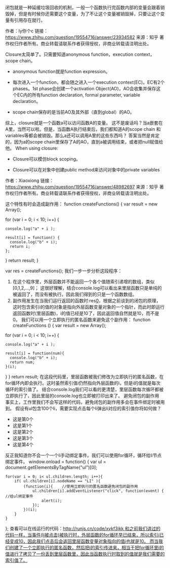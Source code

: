 闭包就是一种延缓垃圾回收的机制，一般一个函数执行完函数内部的变量会跟着销毁掉，但是有时候你还需要这个变量，为了不让这个变量被销毁掉，只要让这个变量有引用存在就行。

作者：ly你个c
链接：https://www.zhihu.com/question/19554716/answer/23934582
来源：知乎
著作权归作者所有。商业转载请联系作者获得授权，非商业转载请注明出处。

Closure太简单了。只需要知道anonymous function，execution context，scope chain。

* anonymous function就是function expression。

* 每次进入一个function，都会随之进入一个execution context(EC)。EC有2个phases。1st phase会创建一个activation Object(AO)，AO会收集并保存这个EC内的所有function declaration, formal parameter, variable declaration。

* scope chain保存的是当前AO及其外部（直到global）的AO。

综上，closure就是一个函数a可以访问函数A的变量。
这不是废话吗？当a嵌套在A里，当然可以啦。但是，当函数A执行结束后，我们都知道A的scope chain 和 variables等都会被销毁。那么a还可以调用A里的这些东西吗？ 答案当然是肯定的，因为a的scope chain里保存了A的AO，直到a被调用结束，或者把null赋值给他。
When using closure: 
* Closure可以模仿block scoping。

* Closure可以在对象中创建public method来访问对象中的private variables


作者：Xiaoxiong
链接：https://www.zhihu.com/question/19554716/answer/48982697
来源：知乎
著作权归作者所有。商业转载请联系作者获得授权，非商业转载请注明出处。

这个特性有时会造成副作用：
function createFunctions() {
  var result = new Array();

  for (var i = 0; i < 10; i++) {

    console.log("a" + i );

    result[i] = function() {
      console.log("b" + i);
      return i;
    };
  }
  return result;
}

var res = createFunctions();
我们一步一步分析这段程序：
1. 在这个程序里，外层函数并不能返回一个各个值随索引递增的数组，类似[0,1,2,...,9]； 这很好理解，结合console.log可以看出来里层函数只是单纯的被返回了，而没有被执行。因此我们得到的只是一个函数数组。
2. 副作用发生在当我们运行返回的函数时:res[0]()，根据之前谈到的闭包的原理，这时包含索引i的值的对象是指向外层函数变量对象的一个指针，而此时即运行返回函数时(里层函数)，i的值已经是10了，因此返回值自然就是10，而不是0。
我们可以用一个立即执行的匿名函数来避免这个副作用：
function createFunctions () {
  var result = new Array();

  for (var i = 0; i < 10; i++) {

    console.log("a" + i );

    result[i] = function(num){
      console.log("b" + i);
      return num;
    }(i);
  }
}
  return result;
在这段代码里，里层函数被我们修改为立即执行的匿名函数，在for循环内即会执行。这时虽然索引值i仍然指向外层函数的i，但是i的值就是每次循环的索引值了。 结合console.log我们可以看的更清楚，里层函数每次循环都被立即执行了，因此里层的console.log也立即被打印出来了。
避免闭包的副作用
事实上，工作里我们不会写这样的代码，避免闭包的副作用多会在事件绑定时被用到。 假设有ul包含100个li，需要实现点击每个li弹出li对应的索引值你将如何做？
<ul>
  <li>这是第0个</li>
  <li>这是第1个</li>
  <li>这是第2个</li>
  <li>这是第3个</li>
  <li>这是第4个</li>
</ul>
反正我知道你不会一个一个li手动绑定事件。我们可以使用for循环，循环给li节点绑定事件。
window.onload = function() {
    var ul = document.getElementsByTagName("ul")[0];

    for(var i = 0; i< ul.children.length; i++){
        if( ul.children[i].nodeName == "LI" ){
            (function(i){    //使用立即执行的匿名函数避免闭包的副作用
                ul.children[i].addEventListener("click", function(event) { //给ul绑定事件
                    alert(i);
                });
            })(i);
        }    
    }
};
查看可以在线运行的代码：http://runjs.cn/code/xvkf3ikk 和之前我们讲过的代码一样，当事件(li被点击)被执行时，外层函数的for循环早已结束，所以索引i已经变成10，因此我们点击后会返回里层函数变量对象指向的值i也就是10。 而当我们创建了一个立即执行的匿名函数，然后把i的索引传进来，相当于把for循环里i的值进行了拷贝了一份丢到里层函数里，因此当函数执行时取到的值就是我们需要的索引值了。
